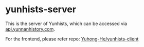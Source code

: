 # yunhists-server
This is the server of Yunhists, which can be accessed via [api.yunnanhistory.com](https://api.yunnanhistory.com).

For the frontend, please refer repo: [Yuhong-He/yunhists-client](https://github.com/Yuhong-He/yunhists-client)
